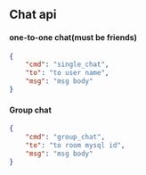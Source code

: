 ## Chat api

#### one-to-one chat(must be friends)

```json
{
    "cmd": "single_chat",
    "to": "to user name",
    "msg": "msg body"
}
```

#### Group chat

```json
{
    "cmd": "group_chat",
    "to": "to room mysql id",
    "msg": "msg body"
}
```
